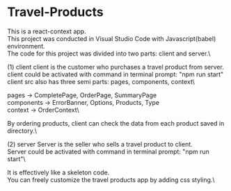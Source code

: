 # Travel-Products
This is a react-context app.\
This project was conducted in Visual Studio Code with Javascript(babel) environment.\
The code for this project was divided into two parts: client and server.\


(1) client
client is the customer who purchases a travel product from server. \
client could be activated with command in terminal prompt: "npm run start"\
client src also has three semi parts: pages, components, context\

pages -> CompletePage, OrderPage, SummaryPage\
components -> ErrorBanner, Options, Products, Type\
context -> OrderContext\

By ordering products, client can check the data from each product saved in directory.\


(2) server
Server is the seller who sells a travel product to client.\
Server could be activated with command in terminal prompt: "npm run start"\


It is effectively like a skeleton code.\
You can freely customize the travel products app by adding css styling.\

